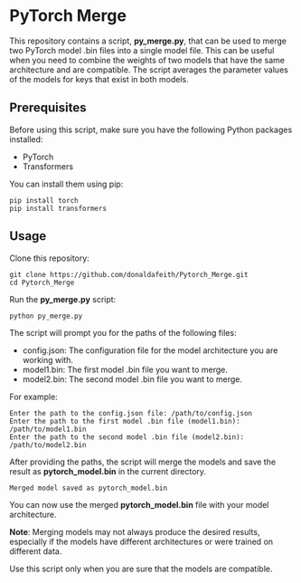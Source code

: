 # PyTorch Merge

This repository contains a script, **py_merge.py**, that can be used to merge two PyTorch model .bin files into a single model file. This can be useful when you need to combine the weights of two models that have the same architecture and are compatible. The script averages the parameter values of the models for keys that exist in both models.

## Prerequisites
Before using this script, make sure you have the following Python packages installed:

* PyTorch
* Transformers

You can install them using pip:

```
pip install torch
pip install transformers
```

## Usage

Clone this repository:

```
git clone https://github.com/donaldafeith/Pytorch_Merge.git
cd Pytorch_Merge

```

Run the **py_merge.py** script:

```
python py_merge.py
```

The script will prompt you for the paths of the following files:
* config.json: The configuration file for the model architecture you are working with.
* model1.bin: The first model .bin file you want to merge.
* model2.bin: The second model .bin file you want to merge.

For example:

```
Enter the path to the config.json file: /path/to/config.json
Enter the path to the first model .bin file (model1.bin): /path/to/model1.bin
Enter the path to the second model .bin file (model2.bin): /path/to/model2.bin
```
After providing the paths, the script will merge the models and save the result as **pytorch_model.bin** in the current directory.

```
Merged model saved as pytorch_model.bin
```
You can now use the merged **pytorch_model.bin** file with your model architecture.

**Note**: Merging models may not always produce the desired results, especially if the models have different architectures or were trained on different data. 

Use this script only when you are sure that the models are compatible.
